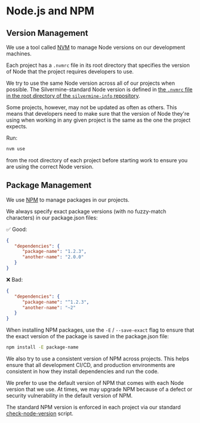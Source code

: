 # Node.js and NPM

## Version Management

We use a tool called [NVM][nvm] to manage Node versions on our development machines.

Each project has a `.nvmrc` file in its root directory that specifies the version of
Node that the project requires developers to use.

We try to use the same Node version across all of our projects when possible. The
Silvermine-standard Node version is defined in [the `.nvmrc` file in the root directory of
the `silvermine-info` repository][nvmrc].

Some projects, however, may not be updated as often as others. This means that developers
need to make sure that the version of Node they're using when working in any given project
is the same as the one the project expects.

Run:

```bash
nvm use
```

from the root directory of each project before starting work to ensure you are using the
correct Node version.

## Package Management

We use [NPM][npm] to manage packages in our projects.

We always specify exact package versions (with no fuzzy-match characters) in our
package.json files:

✅ Good:

```json
{
   "dependencies": {
      "package-name": "1.2.3",
      "another-name": "2.0.0"
   }
}
```

❌ Bad:

```json
{
   "dependencies": {
      "package-name": "^1.2.3",
      "another-name": "~2"
   }
}
```

When installing NPM packages, use the `-E` / `--save-exact` flag to ensure that the
exact version of the package is saved in the package.json file:

```bash
npm install -E package-name
```

We also try to use a consistent version of NPM across projects. This helps ensure that all
development CI/CD, and production environments are consistent in how they install
dependencies and run the code.

We prefer to use the default version of NPM that comes with each Node version that we use.
At times, we may upgrade NPM because of a defect or security vulnerability in the default
version of NPM.

The standard NPM version is enforced in each project via our standard
[check-node-version][check-node-version] script.


[nvm]: https://github.com/nvm-sh/nvm
[nvmrc]: https://github.com/silvermine/standardization/blob/master/.nvmrc
[npm]: https://www.npmjs.com/
[check-node-version]: https://github.com/silvermine/standardization/blob/55d8b668abe5c63d4ea9a8184424eb3d2b7b55db/README.md#check-node-version

